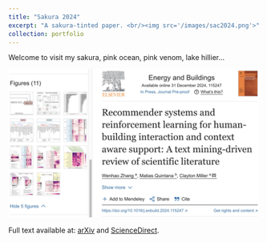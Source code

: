 ```yaml
---
title: "Sakura 2024"
excerpt: "A sakura-tinted paper. <br/><img src='/images/sac2024.png'>"
collection: portfolio
---
```


Welcome to visit my sakura, pink ocean, pink venom, lake hillier... 

<img src="/images/sakurapaper.png" alt="Sakura 2024" width="500"/>

Full text available at: [arXiv](https://arxiv.org/abs/2411.08734) and [ScienceDirect](https://www-sciencedirect-com.libproxy1.nus.edu.sg/science/article/pii/S037877882401363X).
